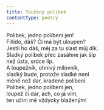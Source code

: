 ```yaml
---
title: Toužený polibek
contentType: poetry
---
```


<section>

Polibek, jedno políbení jen!  
Fillido, dáš? Či má být uloupen?  
Jestli ho dáš, měj za tu slast můj dík.  
Sladký polibek přec zasáhne jak šíp  
než ústa, srdce líp.  
A loupežník, ohnivý milovník,  
sladký bude, protože sladké není  
méně než dar, kradené políbení.  
Polibek, jedno políbení jen,  
loupež či dar, ach, co já vím,  
ten učiní mě vždycky blaženým!

</section>

